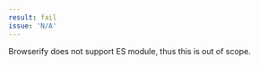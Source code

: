 ```yaml
---
result: fail
issue: 'N/A'
---
```


Browserify does not support ES module, thus this is out of scope.
